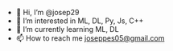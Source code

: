 - 👋 Hi, I’m @josep29
- 👀 I’m interested in ML, DL, Py, Js, C++
- 🌱 I’m currently learning ML, DL
- 📫 How to reach me joseppes05@gmail.com

<!---
josep29/josep29 is a ✨ special ✨ repository because its `README.md` (this file) appears on your GitHub profile.
You can click the Preview link to take a look at your changes.
--->
